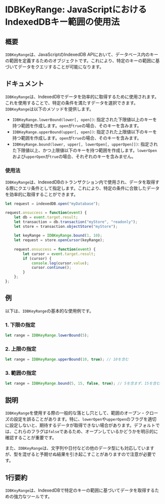 <!--
Meta Description: # IDBKeyRange: JavaScriptにおけるIndexedDBキー範囲の使用法 ## 概要 `IDBKeyRange`は、JavaScriptのIndexedDB APIにおいて、データベース内のキーの範囲を定義するためのオブジェクトです。これにより、特定のキーの範囲に基づいてデータを...
Meta Keywords: idbkeyrange, let, open, true, javascript
-->

# IDBKeyRange: JavaScriptにおけるIndexedDBキー範囲の使用法

## 概要
`IDBKeyRange`は、JavaScriptのIndexedDB APIにおいて、データベース内のキーの範囲を定義するためのオブジェクトです。これにより、特定のキーの範囲に基づいてデータをクエリすることが可能になります。

## ドキュメント
`IDBKeyRange`は、IndexedDBでデータを効率的に取得するために使用されます。これを使用することで、特定の条件を満たすデータを選択できます。`IDBKeyRange`は以下のメソッドを提供します。

- `IDBKeyRange.lowerBound(lower[, open])`: 指定された下限値以上のキーを持つ範囲を作成します。`open`が`true`の場合、そのキーを含みます。
- `IDBKeyRange.upperBound(upper[, open])`: 指定された上限値以下のキーを持つ範囲を作成します。`open`が`true`の場合、そのキーを含みます。
- `IDBKeyRange.bound(lower, upper[, lowerOpen[, upperOpen]])`: 指定された下限値以上、かつ上限値以下のキーを持つ範囲を作成します。`lowerOpen`および`upperOpen`が`true`の場合、それぞれのキーを含みません。

### 使用法
`IDBKeyRange`は、IndexedDBのトランザクション内で使用され、データを取得する際にクエリ条件として指定します。これにより、特定の条件に合致したデータを効率的に取得することができます。

```javascript
let request = indexedDB.open("myDatabase");

request.onsuccess = function(event) {
    let db = event.target.result;
    let transaction = db.transaction("myStore", "readonly");
    let store = transaction.objectStore("myStore");
    
    let keyRange = IDBKeyRange.bound(1, 10);
    let request = store.openCursor(keyRange);
    
    request.onsuccess = function(event) {
        let cursor = event.target.result;
        if (cursor) {
            console.log(cursor.value);
            cursor.continue();
        }
    };
};
```

## 例
以下は、`IDBKeyRange`の基本的な使用例です。

### 1. 下限の指定
```javascript
let range = IDBKeyRange.lowerBound(5);
```

### 2. 上限の指定
```javascript
let range = IDBKeyRange.upperBound(10, true); // 10を含む
```

### 3. 範囲の指定
```javascript
let range = IDBKeyRange.bound(5, 15, false, true); // 5を含まず、15を含む
```

## 説明
`IDBKeyRange`を使用する際の一般的な落とし穴として、範囲のオープン・クローズの設定を誤ることがあります。特に、`lowerOpen`や`upperOpen`のフラグを適切に設定しないと、期待するデータが取得できない場合があります。デフォルトでは、これらのフラグは`false`であるため、オープンしているかどうかを明示的に確認することが重要です。

また、`IDBKeyRange`は、文字列や日付などの他のデータ型にも対応していますが、型を混ぜると予期せぬ結果を引き起こすことがありますので注意が必要です。

## 1行要約
`IDBKeyRange`は、IndexedDBで特定のキーの範囲に基づいてデータを取得するための強力なツールです。